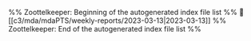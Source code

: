%% Zoottelkeeper: Beginning of the autogenerated index file list  %%
📄 [[c3/mda/mdaPTS/weekly-reports/2023-03-13|2023-03-13]]
%% Zoottelkeeper: End of the autogenerated index file list  %%
